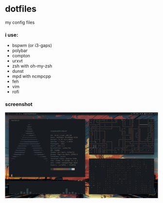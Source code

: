 # dotfiles
my config files

### i use:
* bspwm (or i3-gaps)
* polybar
* compton
* urxvt
* zsh with oh-my-zsh
* dunst
* mpd with ncmpcpp
* feh
* vim
* rofi

### screenshot

![scrot](https://raw.githubusercontent.com/smgd/dotfiles/master/screenshot.png "scrot")

